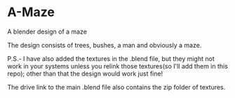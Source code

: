 # A-Maze
A blender design of a maze

The design consists of trees, bushes, a man and obviously a maze.

P.S.- I have also added the textures in the .blend file, but they might not work in your systems unless you relink those textures(so I'll add them in this repo); other than that the design would work just fine!

The drive link to the main .blend file also contains the zip folder of textures.
